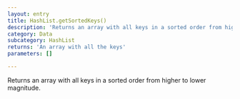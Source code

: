 ```yaml
---
layout: entry
title: HashList.getSortedKeys()
description: 'Returns an array with all keys in a sorted order from higher to lower magnitude.'
category: Data
subcategory: HashList
returns: 'An array with all the keys'
parameters: []

---
```

Returns an array with all keys in a sorted order from higher to lower magnitude.